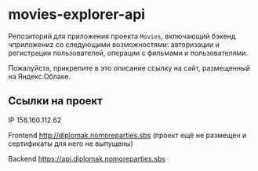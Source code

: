
# movies-explorer-api
Репозиторий для приложения проекта `Movies`, включающий бэкенд чприложениz со следующими возможностями: авторизации и регистрации пользователей, операции с фильмами и пользователями. 
  
Пожалуйста, прикрепите в это описание ссылку на сайт, размещенный на Яндекс.Облаке.


## Ссылки на проект

IP 158.160.112.62

Frontend http://diplomak.nomoreparties.sbs (проект ещё не размещен и сертификаты для него не выпущены)

Backend https://api.diplomak.nomoreparties.sbs
